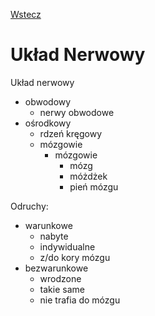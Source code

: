 [Wstecz](../biologia.md)

# Układ Nerwowy

Układ nerwowy

-   obwodowy
    -   nerwy obwodowe
-   ośrodkowy
    -   rdzeń kręgowy
    -   mózgowie
        -   mózgowie
            -   mózg
            -   móżdżek
            -   pień mózgu

Odruchy:

-   warunkowe
    -   nabyte
    -   indywidualne
    -   z/do kory mózgu
-   bezwarunkowe
    -   wrodzone
    -   takie same
    -   nie trafia do mózgu
